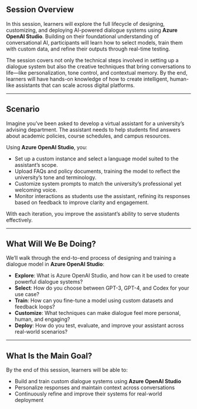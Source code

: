 ## Session Overview

In this session, learners will explore the full lifecycle of designing, customizing, and deploying AI-powered dialogue systems using **Azure OpenAI Studio**. Building on their foundational understanding of conversational AI, participants will learn how to select models, train them with custom data, and refine their outputs through real-time testing.  

The session covers not only the technical steps involved in setting up a dialogue system but also the creative techniques that bring conversations to life—like personalization, tone control, and contextual memory. By the end, learners will have hands-on knowledge of how to create intelligent, human-like assistants that can scale across digital platforms.

---

## Scenario

Imagine you’ve been asked to develop a virtual assistant for a university’s advising department. The assistant needs to help students find answers about academic policies, course schedules, and campus resources.

Using **Azure OpenAI Studio**, you:
- Set up a custom instance and select a language model suited to the assistant’s scope.
- Upload FAQs and policy documents, training the model to reflect the university’s tone and terminology.
- Customize system prompts to match the university’s professional yet welcoming voice.
- Monitor interactions as students use the assistant, refining its responses based on feedback to improve clarity and engagement.

With each iteration, you improve the assistant’s ability to serve students effectively.

---

## What Will We Be Doing?

We’ll walk through the end-to-end process of designing and training a dialogue model in **Azure OpenAI Studio**:

- **Explore**: What is Azure OpenAI Studio, and how can it be used to create powerful dialogue systems?
- **Select**: How do you choose between GPT-3, GPT-4, and Codex for your use case?
- **Train**: How can you fine-tune a model using custom datasets and feedback loops?
- **Customize**: What techniques can make dialogue feel more personal, human, and engaging?
- **Deploy**: How do you test, evaluate, and improve your assistant across real-world scenarios?

---

## What Is the Main Goal?

By the end of this session, learners will be able to:
- Build and train custom dialogue systems using **Azure OpenAI Studio**
- Personalize responses and maintain context across conversations
- Continuously refine and improve their systems for real-world deployment
